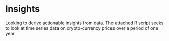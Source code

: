# Insights
Looking to derive actionable insights from data. The attached R script seeks to look at time series data on crypto-currency prices over a period of one year. 
